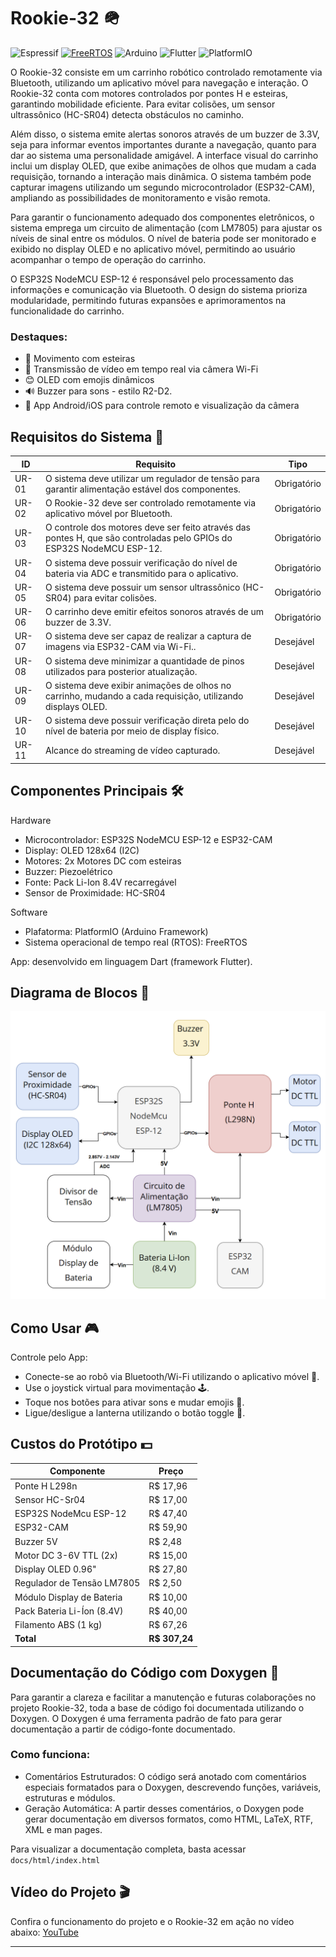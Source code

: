 # Rookie-32 🪖

![Espressif](https://img.shields.io/badge/espressif-E7352C.svg?style=for-the-badge&logo=espressif&logoColor=white)
[![FreeRTOS](https://img.shields.io/badge/FreeRTOS-7DC847?style=for-the-badge)](https://www.freertos.org/)
![Arduino](https://img.shields.io/badge/-Arduino-00979D?style=for-the-badge&logo=Arduino&logoColor=white)
![Flutter](https://img.shields.io/badge/Flutter-%2302569B.svg?style=for-the-badge&logo=Flutter&logoColor=white)
![PlatformIO](https://img.shields.io/badge/PlatformIO-%23222.svg?style=for-the-badge&logo=platformio&logoColor=%23f5822a)


O Rookie-32 consiste em um carrinho robótico controlado remotamente via Bluetooth, utilizando um aplicativo móvel para navegação e interação. O Rookie-32 conta com motores controlados por pontes H e esteiras, garantindo mobilidade eficiente. Para evitar colisões, um sensor ultrassônico (HC-SR04) detecta obstáculos no caminho.

Além disso, o sistema emite alertas sonoros através de um buzzer de 3.3V, seja para informar eventos importantes durante a navegação, quanto para dar ao sistema uma personalidade amigável. A interface visual do carrinho inclui um display OLED, que exibe animações de olhos que mudam a cada requisição, tornando a interação mais dinâmica. O sistema também pode capturar imagens utilizando um segundo microcontrolador (ESP32-CAM), ampliando as possibilidades de monitoramento e visão remota.

Para garantir o funcionamento adequado dos componentes eletrônicos, o sistema emprega um circuito de alimentação (com LM7805) para ajustar os níveis de sinal entre os módulos. O nível de bateria pode ser monitorado e exibido no display OLED e no aplicativo móvel, permitindo ao usuário acompanhar o tempo de operação do carrinho.

O ESP32S NodeMCU ESP-12 é responsável pelo processamento das informações e comunicação via Bluetooth. O design do sistema prioriza modularidade, permitindo futuras expansões e aprimoramentos na funcionalidade do carrinho.

### Destaques:

- 🤖 Movimento com esteiras
- 📸 Transmissão de vídeo em tempo real via câmera Wi-Fi
- 😊 OLED com emojis dinâmicos
- 🔊 Buzzer para sons - estilo R2-D2.
- 📱 App Android/iOS para controle remoto e visualização da câmera

## Requisitos do Sistema 📝

| ID | Requisito | Tipo |
| --- | --- | --- |
| UR-01 | O sistema deve utilizar um regulador de tensão para garantir alimentação estável dos componentes. | Obrigatório |
| UR-02 | O Rookie-32 deve ser controlado remotamente via aplicativo móvel por Bluetooth. | Obrigatório |
| UR-03 | O controle dos motores deve ser feito através das pontes H, que são controladas pelo GPIOs do ESP32S NodeMCU ESP-12. | Obrigatório |
| UR-04 | O sistema deve possuir verificação do nível de bateria via ADC e transmitido para o aplicativo. | Obrigatório |
| UR-05 | O sistema deve possuir um sensor ultrassônico (HC-SR04) para evitar colisões. | Obrigatório |
| UR-06 | O carrinho deve emitir efeitos sonoros através de um buzzer de 3.3V. | Obrigatório |
| UR-07 | O sistema deve ser capaz de realizar a captura de imagens via ESP32-CAM via Wi-Fi.. | Desejável |
| UR-08 | O sistema deve minimizar a quantidade de pinos utilizados para posterior atualização. | Desejável |
| UR-09 | O sistema deve exibir animações de olhos no carrinho, mudando a cada requisição, utilizando displays OLED. | Desejável |
| UR-10 | O sistema deve possuir verificação direta pelo do nível de bateria por meio de display físico. | Desejável |
| UR-11 | Alcance do streaming de vídeo capturado. | Desejável |

## Componentes Principais 🛠

Hardware
- Microcontrolador: ESP32S NodeMCU ESP-12 e ESP32-CAM
- Display: OLED 128x64 (I2C)
- Motores: 2x Motores DC com esteiras
- Buzzer: Piezoelétrico
- Fonte: Pack Li-Ion 8.4V recarregável
- Sensor de Proximidade: HC-SR04

Software
- Plafatorma: PlatformIO (Arduino Framework)
- Sistema operacional de tempo real (RTOS): FreeRTOS

App: desenvolvido em linguagem Dart (framework Flutter).

## Diagrama de Blocos 🧊

![Diagrama de blocos feito via draw.io](./diagrama%20de%20blocos.png)

## Como Usar 🎮

Controle pelo App:
- Conecte-se ao robô via Bluetooth/Wi-Fi utilizando o aplicativo móvel 📲.
- Use o joystick virtual para movimentação 🕹️.
- Toque nos botões para ativar sons e mudar emojis 👀.
- Ligue/desligue a lanterna utilizando o botão toggle 🔦.

## Custos do Protótipo 💵

| Componente                 | Preço    | 
| -------------------------- | -------- |
| Ponte H L298n              | R$ 17,96 |
| Sensor HC-Sr04             | R$ 17,00 |
| ESP32S NodeMcu ESP-12      | R$ 47,40 |
| ESP32-CAM                  | R$ 59,90 |
| Buzzer 5V                  | R$ 2,48  |
| Motor DC 3-6V TTL (2x)     | R$ 15,00 |
| Display OLED 0.96"         | R$ 27,80 |
| Regulador de Tensão LM7805 | R$ 2,50  |
| Módulo Display de Bateria  | R$ 10,00 |
| Pack Bateria Li-Íon (8.4V) | R$ 40,00 |
| Filamento ABS (1 kg)       | R$ 67,26 |
| **Total**                  | **R$ 307,24** |

## Documentação do Código com Doxygen 📄

Para garantir a clareza e facilitar a manutenção e futuras colaborações no projeto Rookie-32, toda a base de código foi documentada utilizando o Doxygen. O Doxygen é uma ferramenta padrão de fato para gerar documentação a partir de código-fonte documentado.

### Como funciona:

- Comentários Estruturados: O código será anotado com comentários especiais formatados para o Doxygen, descrevendo funções, variáveis, estruturas e módulos.
- Geração Automática: A partir desses comentários, o Doxygen pode gerar documentação em diversos formatos, como HTML, LaTeX, RTF, XML e man pages.

Para visualizar a documentação completa, basta acessar `docs/html/index.html`

## Vídeo do Projeto 🎬
Confira o funcionamento do projeto e o Rookie-32 em ação no vídeo abaixo: [YouTube](https://youtu.be/cbEZXXL1LRQ?feature=shared)

---

